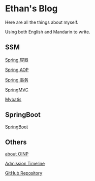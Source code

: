 # Ethan's Blog

Here are all the things about myself.

Using both English and Mandarin to write.

## SSM

[Spring 容器](./pages/Spring/Spring容器.md)

[Spring AOP](./pages/Spring/SpringAOP.md)

[Spring 事务](./pages/Spring/Spring事务.md)

[SpringMVC](./pages/SpringMVC/SpringMVC.md)

[Mybatis](./pages/Mybatis/Mybatis.md)

## SpringBoot

[SpringBoot](./pages/SpringBoot/SpringBoot.md)

## Others

[about OINP](./pages/Others/OINP.md)

[Admission Timeline](./pages/Others/AdmissionTimeLine.md)

[GitHub Repository](https://github.com/hereisb612/hereisb612.github.io)